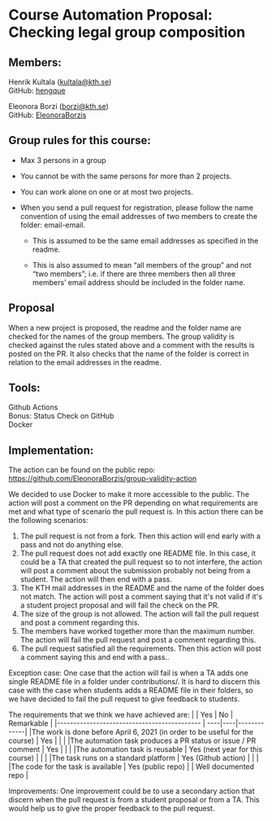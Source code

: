 
# Course Automation Proposal: Checking legal group composition

## Members: 
 Henrik Kultala (kultala@kth.se)  
 GitHub: [hengque](https://github.com/hengque)

 Eleonora Borzi (borzi@kth.se)  
 GitHub: [EleonoraBorzis](https://github.com/EleonoraBorzis)


## Group rules for this course:
- Max 3 persons in a group 

- You cannot be with the same persons for more than 2 projects.

- You can work alone on one or at most two projects.

- When you send a pull request for registration, please follow the name convention of using the email addresses of two members to create the folder: email-email. 
    - This is assumed to be the same email addresses as specified in the readme. 

    - This is also assumed to mean “all members of the group” and not “two members”; i.e. if there are three members then all three members’ email address should be included in the folder name.

## Proposal
When a new project is proposed, the readme and the folder name are checked for the names of the group members. The group validity is checked against the rules stated above and a comment with the results is posted on the PR. It also checks that the name of the folder is correct in relation to the email addresses in the readme.

## Tools:
Github Actions   
Bonus: Status Check on GitHub  
Docker

## Implementation:
The action can be found on the public repo: https://github.com/EleonoraBorzis/group-validity-action

We decided to use Docker to make it more accessible to the public. The action will post a comment on the PR depending on what requirements are met and what type of scenario the pull request is. 
In this action there can be the following scenarios:
1. The pull request is not from a fork. Then this action will end early with a pass and not do anything else.
2. The pull request does not add exactly one README file. In this case, it could be a TA that created the pull request so to not interfere, the action will post a comment about the submission probably not being from a student. The action will then end with a pass. 
3. The KTH mail addresses in the README and the name of the folder does not match. The action will post a comment saying that it's not valid if it's a student project proposal and will fail the check on the PR. 
4.  The size of the group is not allowed. The action will fail the pull request and post a comment regarding this. 
5.  The members have worked together more than the maximum number. The action will fail the pull request and post a comment regarding this. 
6.  The pull request satisfied all the requirements. Then this action will post a comment saying this and end with a pass..

Exception case: One case that the action will fail is when a TA adds one single README file in a folder under contributions/. It is hard to discern this case with the case when students adds a README file in their folders, so we have decided to fail the pull request to give feedback to students.  

The requirements that we think we have achieved are: 
|                                             | Yes | No | Remarkable  |
|-------------------------------------------- | ----|----|-------------|
|The work is done before April 6, 2021 (in order to be useful for the course) | Yes |  | |
|The automation task produces a PR status or issue / PR comment | Yes | |  |
|The automation task is reusable | Yes (next year for this course) |  | |
|The task runs on a standard platform | Yes (Github action) | | |
|The code for the task is available | Yes (public repo) | | Well documented repo |

Improvements:
One improvement could be to use a secondary action that discern when the pull request is from a student proposal or from a TA. This would help us to give the proper feedback to the pull request.  
